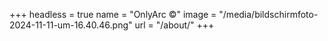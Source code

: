 +++
headless = true
name = "OnlyArc ©"
image = "/media/bildschirmfoto-2024-11-11-um-16.40.46.png"
url = "/about/"
+++
